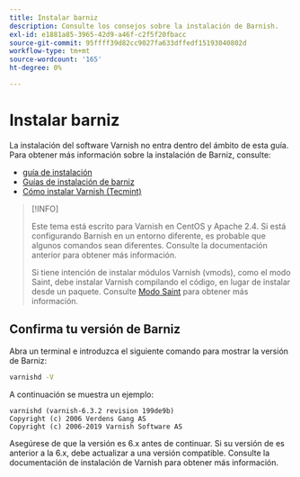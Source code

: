 ```yaml
---
title: Instalar barniz
description: Consulte los consejos sobre la instalación de Barnish.
exl-id: e1881a85-3965-42d9-a46f-c2f5f20fbacc
source-git-commit: 95ffff39d82cc9027fa633dffedf15193040802d
workflow-type: tm+mt
source-wordcount: '165'
ht-degree: 0%

---
```


# Instalar barniz

La instalación del software Varnish no entra dentro del ámbito de esta guía. Para obtener más información sobre la instalación de Barniz, consulte:

- [guía de instalación](https://www.varnish-software.com/developers/tutorials/installing-varnish-ubuntu/)
- [Guías de instalación de barniz](https://www.varnish-cache.org/docs)
- [Cómo instalar Varnish (Tecmint)](https://www.tecmint.com/install-varnish-cache-web-accelerator/)

>[!INFO]
>
>Este tema está escrito para Varnish en CentOS y Apache 2.4. Si está configurando Barnish en un entorno diferente, es probable que algunos comandos sean diferentes. Consulte la documentación anterior para obtener más información.
>
>Si tiene intención de instalar módulos Varnish (vmods), como el modo Saint, debe instalar Varnish compilando el código, en lugar de instalar desde un paquete. Consulte [Modo Saint](config-varnish-advanced.md#saint-mode) para obtener más información.

## Confirma tu versión de Barniz

Abra un terminal e introduzca el siguiente comando para mostrar la versión de Barniz:

```bash
varnishd -V
```

A continuación se muestra un ejemplo:

```terminal
varnishd (varnish-6.3.2 revision 199de9b)
Copyright (c) 2006 Verdens Gang AS
Copyright (c) 2006-2019 Varnish Software AS
```

Asegúrese de que la versión es 6.x antes de continuar. Si su versión de es anterior a la 6.x, debe actualizar a una versión compatible. Consulte la documentación de instalación de Varnish para obtener más información.
